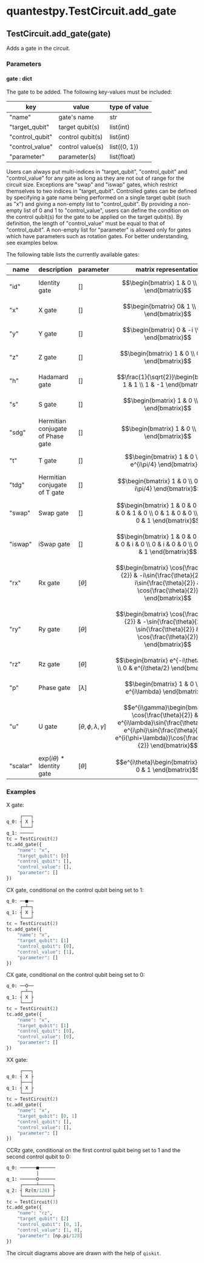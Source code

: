 # quantestpy.TestCircuit.add_gate

## TestCircuit.add_gate(gate)
Adds a gate in the circuit.

### Parameters

#### gate : dict
The gate to be added. The following key-values must be included:

key | value | type of value
--- | --- | ---
"name" | gate's name | str
"target_qubit" | target qubit(s) | list(int)
"control_qubit" | control qubit(s) | list(int)
"control_value" | control value(s) | list({0, 1})
"parameter" | parameter(s) | list(float)

Users can always put multi-indices in "target_qubit", "control_qubit" and "control_value" for any gate as long as they are not out of range for the circuit size. Exceptions are "swap" and "iswap" gates, which restrict themselves to two indices in "target_qubit". Controlled gates can be defined by specifying a gate name being performed on a single target qubit (such as "x") and giving a non-empty list to "control_qubit". By providing a non-empty list of 0 and 1 to "control_value", users can define the condition on the control qubit(s) for the gate to be applied on the target qubit(s). By definition, the length of "control_value" must be equal to that of "control_qubit". A non-empty list for "parameter" is allowed only for gates which have parameters such as rotation gates. For better understanding, see examples below.

The following table lists the currently available gates:

name | description | parameter | matrix representation
--- | --- | --- | ---
"id" | Identity gate | [] | $$\begin{bmatrix} 1 & 0 \\ 0 & 1 \end{bmatrix}$$
"x" | X gate | [] | $$\begin{bmatrix} 0& 1 \\ 1 & 0 \end{bmatrix}$$
"y" | Y gate | [] | $$\begin{bmatrix} 0 & -i \\ i & 0 \end{bmatrix}$$
"z" | Z gate | [] | $$\begin{bmatrix} 1 & 0 \\ 0 & -1 \end{bmatrix}$$
"h" | Hadamard gate | [] | $$\frac{1}{\sqrt{2}}\begin{bmatrix} 1 & 1 \\ 1 & -1 \end{bmatrix}$$
"s" | S gate | [] | $$\begin{bmatrix} 1 & 0 \\ 0 & i \end{bmatrix}$$
"sdg" | Hermitian conjugate of Phase gate | [] | $$\begin{bmatrix} 1 & 0 \\ 0 & -i \end{bmatrix}$$
"t" | T gate | [] | $$\begin{bmatrix} 1 & 0 \\ 0 & e^{i\pi/4} \end{bmatrix}$$
"tdg" | Hermitian conjugate of T gate | [] | $$\begin{bmatrix} 1 & 0 \\ 0 & e^{-i\pi/4} \end{bmatrix}$$
"swap" | Swap gate | [] | $$\begin{bmatrix} 1 & 0 & 0 & 0 \\ 0 & 0 & 1 & 0 \\ 0 & 1 & 0 & 0 \\ 0 & 0 & 0 & 1 \end{bmatrix}$$
"iswap" | iSwap gate | [] | $$\begin{bmatrix} 1 & 0 & 0 & 0 \\ 0 & 0 & i & 0 \\ 0 & i & 0 & 0 \\ 0 & 0 & 0 & 1 \end{bmatrix}$$
"rx" | Rx gate | [$\theta$] | $$\begin{bmatrix} \cos{\frac{\theta}{2}} & -i\sin{\frac{\theta}{2}} \\ -i\sin{\frac{\theta}{2}} & \cos{\frac{\theta}{2}} \end{bmatrix}$$
"ry" | Ry gate | [$\theta$] | $$\begin{bmatrix} \cos{\frac{\theta}{2}} & -\sin{\frac{\theta}{2}} \\ \sin{\frac{\theta}{2}} & \cos{\frac{\theta}{2}} \end{bmatrix}$$
"rz" | Rz gate | [$\theta$] | $$\begin{bmatrix} e^{-i\theta/2} & 0 \\ 0 & e^{i\theta/2} \end{bmatrix}$$
"p" | Phase gate | [$\lambda$] | $$\begin{bmatrix} 1 & 0 \\ 0 & e^{i\lambda} \end{bmatrix}$$
"u" | U gate | [$\theta, \phi, \lambda, \gamma$] | $$e^{i\gamma}\begin{bmatrix} \cos{\frac{\theta}{2}} & -e^{i\lambda}\sin{\frac{\theta}{2}} \\ e^{i\phi}\sin{\frac{\theta}{2}} & e^{i(\phi+\lambda)}\cos{\frac{\theta}{2}} \end{bmatrix}$$
"scalar" | exp($i\theta$) * Identity gate | [$\theta$] | $$e^{i\theta}\begin{bmatrix} 1 & 0 \\ 0 & 1 \end{bmatrix}$$

### Examples
X gate:
```py
     ┌───┐
q_0: ┤ X ├
     └───┘
q_1: ─────
tc = TestCircuit(2)
tc.add_gate({
    "name": "x",
    "target_qubit": [0]
    "control_qubit": [],
    "control_value": [],
    "parameter": []
})
```
CX gate, conditional on the control qubit being set to 1:
```py
q_0: ──■──
     ┌─┴─┐
q_1: ┤ X ├
     └───┘
tc = TestCircuit(2)
tc.add_gate({
    "name": "x",
    "target_qubit": [1]
    "control_qubit": [0],
    "control_value": [1],
    "parameter": []
})
```
CX gate, conditional on the control qubit being set to 0:
```py
q_0: ──O──
     ┌─┴─┐
q_1: ┤ X ├
     └───┘
tc = TestCircuit(2)
tc.add_gate({
    "name": "x",
    "target_qubit": [1]
    "control_qubit": [0],
    "control_value": [0],
    "parameter": []
})
```
XX gate:
```py
     ┌───┐
q_0: ┤ X ├
     ├───┤
q_1: ┤ X ├
     └───┘
tc = TestCircuit(2)
tc.add_gate({
    "name": "x",
    "target_qubit": [0, 1]
    "control_qubit": [],
    "control_value": [],
    "parameter": []
})
```
CCRz gate, conditional on the first control qubit being set to 1 and the second control qubit to 0:
```py
q_0: ──────■──────
           │
q_1: ──────O──────
     ┌─────┴─────┐
q_2: ┤ Rz(π/128) ├
     └───────────┘
tc = TestCircuit(3)
tc.add_gate({
    "name": "rz",
    "target_qubit": [2]
    "control_qubit": [0, 1],
    "control_value": [1, 0],
    "parameter": [np.pi/128]
})
```
The circuit diagrams above are drawn with the help of `qiskit`.
